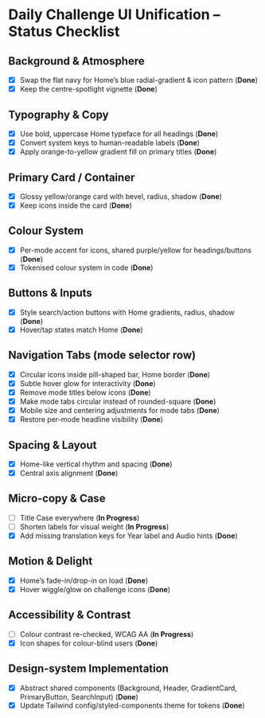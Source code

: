 # Daily Challenge UI Unification – Status Checklist

## Background & Atmosphere
- [x] Swap the flat navy for Home’s blue radial-gradient & icon pattern (**Done**)
- [x] Keep the centre-spotlight vignette (**Done**)

## Typography & Copy
- [x] Use bold, uppercase Home typeface for all headings (**Done**)
- [x] Convert system keys to human-readable labels (**Done**)
- [x] Apply orange-to-yellow gradient fill on primary titles (**Done**)

## Primary Card / Container
- [x] Glossy yellow/orange card with bevel, radius, shadow (**Done**)
- [x] Keep icons inside the card (**Done**)

## Colour System
- [x] Per-mode accent for icons, shared purple/yellow for headings/buttons (**Done**)
- [x] Tokenised colour system in code (**Done**)

## Buttons & Inputs
- [x] Style search/action buttons with Home gradients, radius, shadow (**Done**)
- [x] Hover/tap states match Home (**Done**)

## Navigation Tabs (mode selector row)
- [x] Circular icons inside pill-shaped bar, Home border (**Done**)
- [x] Subtle hover glow for interactivity (**Done**)
- [x] Remove mode titles below icons (**Done**)
- [x] Make mode tabs circular instead of rounded-square (**Done**)
- [x] Mobile size and centering adjustments for mode tabs (**Done**)
- [x] Restore per-mode headline visibility (**Done**)

## Spacing & Layout
- [x] Home-like vertical rhythm and spacing (**Done**)
- [x] Central axis alignment (**Done**)

## Micro-copy & Case
- [ ] Title Case everywhere (**In Progress**)
- [ ] Shorten labels for visual weight (**In Progress**)
- [x] Add missing translation keys for Year label and Audio hints (**Done**)

## Motion & Delight
- [x] Home’s fade-in/drop-in on load (**Done**)
- [x] Hover wiggle/glow on challenge icons (**Done**)

## Accessibility & Contrast
- [ ] Colour contrast re-checked, WCAG AA (**In Progress**)
- [x] Icon shapes for colour-blind users (**Done**)

## Design-system Implementation
- [x] Abstract shared components (Background, Header, GradientCard, PrimaryButton, SearchInput) (**Done**)
- [x] Update Tailwind config/styled-components theme for tokens (**Done**)
